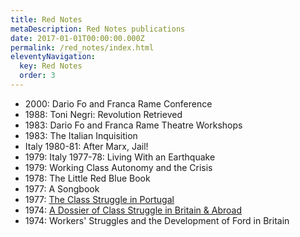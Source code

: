 ```yaml
---
title: Red Notes
metaDescription: Red Notes publications
date: 2017-01-01T00:00:00.000Z
permalink: /red_notes/index.html
eleventyNavigation:
  key: Red Notes
  order: 3
---
```

* 2000: Dario Fo and Franca Rame Conference
* 1988: Toni Negri: Revolution Retrieved
* 1983: Dario Fo and Franca Rame Theatre Workshops
* 1983: The Italian Inquisition
* Italy 1980-81: After Marx, Jail!
* 1979: Italy 1977-78: Living With an Earthquake
* 1979:  Working Class Autonomy and the Crisis
* 1978: The Little Red Blue Book
* 1977: A Songbook
* 1977: [The Class Struggle in Portugal](/red_notes/class_struggle_portugal.html)
* 1974: [A Dossier of Class Struggle in Britain & Abroad](/red_notes/dossier_class_struggle.html)
* 1974: Workers' Struggles and the Development of Ford in Britain



